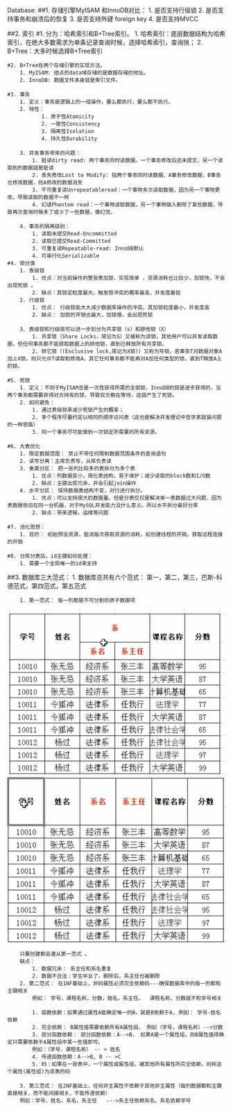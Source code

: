 Database:
##1. 存储引擎MyISAM 和InnoDB对比：
    1. 是否支持行级锁
    2. 是否支持事务和崩溃后的恢复
    3. 是否支持外键 foreign key
    4. 是否支持MVCC

##2. 索引
    #1. 分为：哈希索引和B+Tree索引。
        1. 哈希索引：底层数据结构为哈希索引，在绝大多数需求为单条记录查询时候，选择哈希索引，查询快；
        2. B+Tree：大多时候选择B+Tree索引

    #2. B+Tree在两个存储引擎的实现方法。
        1. MyISAM: 结点的data域存储的是数据存储的地址。
        2. InnoDB: 数据文件本身就是索引文件。

    #3. 事务
        1. 定义：事务是逻辑上的一组操作，要么都执行，要么都不执行。
        2. 特性： 
		       1. 原子性Atomicity
               2. 一致性Consistency
               3. 隔离性Isolation
               4. 持久性Durability

        3. 并发事务带来的问题：
            1. 脏读dirty read: 两个事务同时读数据。一个事务修改后还未提交，另一个读取到的数据就是脏读
            2. 丢失修改Lost to Modify: 指两个事务同时读数据，A事务修改数据，B事务也修改数据，则A修改的数据消失
            3. 不可重复读Unrepeatableread：一个事物多次读取数据，因为另一个事物更改，导致读取的数据不一样
            4. 幻读Phantom read：一个事物读取数据，另一个事物插入删除了某些数据，导致再次查询时候多了或少了一些数据，像幻觉。
        
		4. 事务的隔离级别：
			1. 读取未提交Read-Uncommitted
			2. 读取已提交Read-Committed
			3. 可重复读Repeatable-read: InnoDB默认
			4. 可串行化Serializable
	#4. 锁分类
		1. 表级锁
			1. 优点：对当前操作的整张表加锁，实现简单 ，资源消耗也比较少，加锁快，不会出现死锁 。
			2. 缺点：其锁定粒度最大，触发锁冲突的概率最高，并发度最低
		2. 行级锁
			1. 优点： 行级锁能大大减少数据库操作的冲突。其加锁粒度最小，并发度高
			2. 缺点： 加锁的开销也最大，加锁慢，会出现死锁
		
		3. 表级锁和行级锁可以进一步划分为共享锁（s）和排他锁（X）
			1. 共享锁（Share Locks，简记为S）又被称为读锁，其他用户可以并发读取数据，但任何事务都不能获取数据上的排他锁，直到已释放所有共享锁。
			2. 排它锁（(Exclusive lock,简记为X锁)）又称为写锁，若事务T对数据对象A加上X锁，则只允许T读取和修改A，其它任何事务都不能再对A加任何类型的锁，直到T释放A上的锁。		
		                 
	#5. 死锁
		1. 定义：不同于MyISAM总是一次性获得所需的全部锁，InnoDB的锁是逐步获得的，当两个事务都需要获得对方持有的锁，导致双方都在等待，这就产生了死锁。 
		2. 如何避免：
			1. 通过表级锁来减少死锁产生的概率；
			2. 多个程序尽量约定以相同的顺序访问表（这也是解决并发理论中哲学家就餐问题的一种思路）
			3. 同一个事务尽可能做到一次锁定所需要的所有资源。
	
	#6. 大表优化
		1. 限定数据范围： 禁止不带任何限制数据范围条件的查询语句
		2. 读写分离：主库负责写，从库负责读
		3. 垂直分区： 把一张列比较多的表拆分为多个表
			1. 优点：列数据变小，简化表结构，易于维护；减少读取的block数和I/O数
			2. 缺点：主键出现冗余，并会引起join操作
		4. 水平分区： 保持数据表结构不变，对行进行拆分。
			1. 优点：可以支持很大的数据量。但是分表仅仅是解决单一表数据过大问题，因为表数据依旧在同一台机器，对于MySQL并发能力没什么意义。所以水平拆分最好分库
			2. 缺点：带来逻辑，运维等问题
		
	#7. 池化思想：
		1. 目的： 初始预设资源，抵消每次获取资源的消耗，如创建线程的开销，获取远程连接的开销
	
	#8. 分库分表后，id主键如何处理：
		1. 需要一个全局唯一的id来支持
		
		
		
##3. 数据库三大范式：
        1. 数据库总共有六个范式： 第一，第二，第三，巴斯-科德范式，第四范式，第五范式
        
        1. 第一范式： 每一列都是不可分割的原子数据项
        
![](../Image/第一范式.png) ![](../Image/第一范式2.png)             
        
        只要创建都会遵从第一范式 。 
        缺点： 
            1. 数据冗余： 系主任和系名重复
            2. 数据不合法：学生毕业了，删除后，系主任也被删除
        2. 第二范式： 在1NF基础上，非码属性必须完全依赖码---确保数据库中的每一列都和主键相关
            例如： 学号，课程名称，分数，姓名，系主任。  课程名称，分数就不和学号相关
            
            1. 函数依赖：如果通过属性A能确定唯一的B，就是B依赖于A, 例如： 学号-姓名  依赖
            2. 完全依赖： B属性值需要依赖所有A属性组， 例如（学号，课程名称）-->分数 
            3. 部分函数依赖： 部分函数依赖：A-->B， 如果A是一个属性组，则B属性值得确定只需要依赖于A属性组中某一些值即可。
            例如：（学号，课程名称） -- > 姓名
            4. 传递函数依赖：A-->B, B -- >C
            5. 码：如果在一张表中，一个属性或属性组，被其他所有属性所完全依赖，则称这个属性(属性组)为该表的码
            
        3. 第三范式： 在2NF基础上，任何非主属性不依赖于其他非主属性（每列数据都和主键直接相关，而不能间接相关，不能传递依赖）
        例如：学号，姓名，系名，系主任   --->系主任依赖系名，系名依赖学号